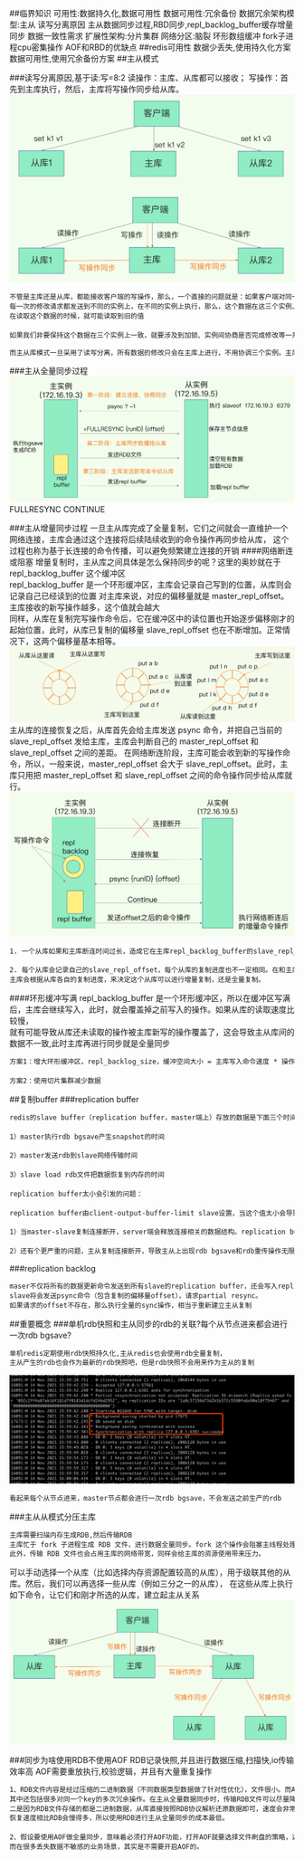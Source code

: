 ##临界知识
可用性:数据持久化,数据可用性
数据可用性:冗余备份
数据冗余架构模型:主从
读写分离原因
主从数据同步过程,RBD同步,repl_backlog_buffer缓存增量同步
数据一致性需求
扩展性架构:分片集群
网络分区:脑裂
环形数组缓冲
fork子进程cpu密集操作
AOF和RBD的优缺点
##redis可用性
数据少丢失,使用持久化方案
数据可用性,使用冗余备份方案
##主从模式

###读写分离原因,基于读:写=8:2
读操作：主库、从库都可以接收；
写操作：首先到主库执行，然后，主库将写操作同步给从库。
![](.z_04_分布式_redis_04_分布式_可用性_扩展性_images/341753c2.png)
```asp
不管是主库还是从库，都能接收客户端的写操作，那么，一个直接的问题就是：如果客户端对同一个数据（例如 k1）前后修改了三次，
每一次的修改请求都发送到不同的实例上，在不同的实例上执行，那么，这个数据在这三个实例上的副本就不一致了（分别是 v1、v2 和 v3）。
在读取这个数据的时候，就可能读取到旧的值

如果我们非要保持这个数据在三个实例上一致，就要涉及到加锁、实例间协商是否完成修改等一系列操作，但这会带来巨额的开销，当然是不太能接受的。
```
```asp
而主从库模式一旦采用了读写分离，所有数据的修改只会在主库上进行，不用协调三个实例。主库有了最新的数据后，会同步给从库，这样，主从库的数据就是一致的
```
###主从全量同步过程
![](.z_04_分布式_redis_04_分布式_可用性_扩展性_images/f483efa8.png)
FULLRESYNC
CONTINUE

###主从增量同步过程
一旦主从库完成了全量复制，它们之间就会一直维护一个网络连接，主库会通过这个连接将后续陆续收到的命令操作再同步给从库，
这个过程也称为基于长连接的命令传播，可以避免频繁建立连接的开销
####网络断连或阻塞
增量复制时，主从库之间具体是怎么保持同步的呢？这里的奥妙就在于 repl_backlog_buffer 这个缓冲区  
repl_backlog_buffer 是一个环形缓冲区，主库会记录自己写到的位置，从库则会记录自己已经读到的位置
对主库来说，对应的偏移量就是 master_repl_offset。主库接收的新写操作越多，这个值就会越大  
同样，从库在复制完写操作命令后，它在缓冲区中的读位置也开始逐步偏移刚才的起始位置，此时，从库已复制的偏移量 slave_repl_offset 也在不断增加。正常情况下，这两个偏移量基本相等。
![](.z_04_分布式_redis_04_分布式_可用性_扩展性_images/0db685a9.png)
主从库的连接恢复之后，从库首先会给主库发送 psync 命令，并把自己当前的 slave_repl_offset 发给主库，主库会判断自己的 master_repl_offset 和 slave_repl_offset 之间的差距。
在网络断连阶段，主库可能会收到新的写操作命令，所以，一般来说，master_repl_offset 会大于 slave_repl_offset。此时，主库只用把 master_repl_offset 和 slave_repl_offset 之间的命令操作同步给从库就行。
![](.z_04_分布式_redis_04_分布式_可用性_扩展性_images/b8239eab.png)

```asp
1. 一个从库如果和主库断连时间过长，造成它在主库repl_backlog_buffer的slave_repl_offset位置上的数据已经被覆盖掉了，此时从库和主库间将进行全量复制。

2. 每个从库会记录自己的slave_repl_offset，每个从库的复制进度也不一定相同。在和主库重连进行恢复时，从库会通过psync命令把自己记录的slave_repl_offset发给主库，
主库会根据从库各自的复制进度，来决定这个从库可以进行增量复制，还是全量复制。
```
####环形缓冲写满
repl_backlog_buffer 是一个环形缓冲区，所以在缓冲区写满后，主库会继续写入，此时，就会覆盖掉之前写入的操作。如果从库的读取速度比较慢，  
就有可能导致从库还未读取的操作被主库新写的操作覆盖了，这会导致主从库间的数据不一致,此时主库再进行同步就是全量同步
```asp
方案1：增大环形缓冲区，repl_backlog_size，缓冲空间大小 = 主库写入命令速度 * 操作大小 - 主从库间网络传输命令速度 * 操作大小

方案2：使用切片集群减少数据

```
##复制buffer
[](http://mdba.cn/2015/03/17/redis%E4%B8%BB%E4%BB%8E%E5%A4%8D%E5%88%B6%EF%BC%882%EF%BC%89-replication-buffer%E4%B8%8Ereplication-backlog/)
###replication buffer
```asp
redis的slave buffer（replication buffer，master端上）存放的数据是下面三个时间内所有的master数据更新操作。

1）master执行rdb bgsave产生snapshot的时间

2）master发送rdb到slave网络传输时间

3）slave load rdb文件把数据恢复到内存的时间

replication buffer太小会引发的问题：

replication buffer由client-output-buffer-limit slave设置，当这个值太小会导致主从复制链接断开。

1）当master-slave复制连接断开，server端会释放连接相关的数据结构。replication buffer中的数据也就丢失了，此时主从之间重新开始复制过程。

2）还有个更严重的问题，主从复制连接断开，导致主从上出现rdb bgsave和rdb重传操作无限循环
```
###replication backlog
```asp
maser不仅将所有的数据更新命令发送到所有slave的replication buffer，还会写入replication backlog。当断开的slave重新连接上master的时候，
slave将会发送psync命令（包含复制的偏移量offset），请求partial resync。
如果请求的offset不存在，那么执行全量的sync操作，相当于重新建立主从复制
```
##重要概念
###单机rdb快照和主从同步的rdb的关联?每个从节点进来都会进行一次rdb bgsave?
```asp
单机redis定期使用rdb快照持久化,主从redis也会使用rdb全量复制，
主从产生的rdb也会作为最新的rdb快照吧，但是rdb快照不会用来作为主从的复制
```
![](.z_04_分布式_redis_04_01_分布式_主从集群_主从从_复制同步_全量备份_增量备份_无盘复制_images/d7b50b50.png)
```asp
看起来每个从节点进来，master节点都会进行一次rdb bgsave，不会发送之前生产的rdb
```
###主从从模式分压主库
```asp
主库需要扫描内存生成RDB,然后传输RDB
主库忙于 fork 子进程生成 RDB 文件，进行数据全量同步。fork 这个操作会阻塞主线程处理正常请求，从而导致主库响应应用程序的请求速度变慢。
此外，传输 RDB 文件也会占用主库的网络带宽，同样会给主库的资源使用带来压力。

```
可以手动选择一个从库（比如选择内存资源配置较高的从库），用于级联其他的从库。然后，我们可以再选择一些从库（例如三分之一的从库），
在这些从库上执行如下命令，让它们和刚才所选的从库，建立起主从关系
![](.z_04_分布式_redis_04_分布式_可用性_扩展性_images/0020740d.png)



###同步为啥使用RDB不使用AOF
RDB记录快照,并且进行数据压缩,扫描快,io传输效率高
AOF需要重放执行,校验逻辑，并且有大量重复操作
```asp
1、RDB文件内容是经过压缩的二进制数据（不同数据类型数据做了针对性优化），文件很小。而AOF文件记录的是每一次写操作的命令，写操作越多文件会变得很大，
其中还包括很多对同一个key的多次冗余操作。在主从全量数据同步时，传输RDB文件可以尽量降低对主库机器网络带宽的消耗，从库在加载RDB文件时，一是文件小，读取整个文件的速度会很快，
二是因为RDB文件存储的都是二进制数据，从库直接按照RDB协议解析还原数据即可，速度会非常快，而AOF需要依次重放每个写命令，这个过程会经历冗长的处理逻辑，
恢复速度相比RDB会慢得多，所以使用RDB进行主从全量同步的成本最低。

2、假设要使用AOF做全量同步，意味着必须打开AOF功能，打开AOF就要选择文件刷盘的策略，选择不当会严重影响Redis性能。而RDB只有在需要定时备份和主从全量同步数据时才会触发生成一次快照。
而在很多丢失数据不敏感的业务场景，其实是不需要开启AOF的。
```
